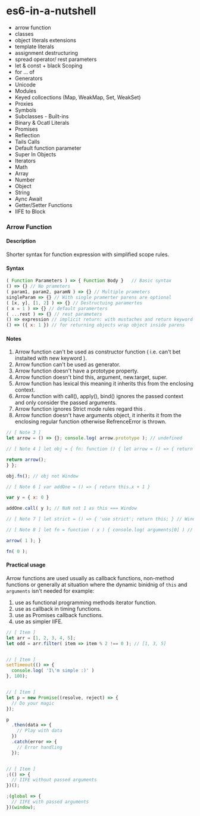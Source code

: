 # es6-in-a-nutshell
+ arrow function
+ classes
+ object literals extensions
+ template literals
+ assignment destructuring
+ spread operator/ rest parameters
+ let & const + black Scoping
+ for ... of
+ Generators
+ Unicode
+ Modules
+ Keyed collcections (Map, WeakMap, Set, WeakSet)
+ Proxies
+ Symbols
+ Subclasses - Built-ins
+ Binary & Ocatl Literals
+ Promises
+ Reflection
+ Tails Calls
+ Default function parameter
+ Super In Objects
+ Iterators
+ Math
+ Array
+ Number
+ Object
+ String
+ Aync Await
+ Getter/Setter Functions
+ IIFE to Block


### Arrow Function

#### Description

Shorter syntax for function expression with simplified scope rules.




#### Syntax

```javascript
( Function Parameters ) => { Function Body }   // Basic syntax
() => {} // No prameters   
( param1, param2, paramN ) => {} // Multiple prameters
singleParam => {} // With single pramerter parens are optional
( [x, y], [1, 2] ) => {} // Destructuing paramertes
( x = 1 ) => {} // default paramerters
( ...rest ) => {} // rest parameters
() => expression // implicit return: with mustaches and return keyword are optional when return single expression
() => ({ x: 1 }) // for returning objects wrap object inside parens
```



#### Notes

1. Arrow function can't be used as constructor function ( i.e. can't bet instaited with new keyword ).
2. Arrow function can't be used as generator.
3. Arrow function doesn't have a prototype property.
4. Arrow function doesn't bind this, argument, new.target, super.
5. Arrow function has lexical this meaning it inherits this from the enclosing context.
6. Arrow function with call(), apply(), bind() ignores the passed context and only consider the passed arguments.
7. Arrow function ignores Strict mode rules regard this .
8. Arrow function doesn't have arguments object, it inherits it from the enclosing regular function otherwise RefrenceError is thrown.

```javascript
// [ Note 3 ]
let arrow = () => {}; console.log( arrow.prototype ); // undefined

// [ Note 4 ] let obj = { fn: function () { let arrow = () => { return this }

return arrow();
} };

obj.fn(); // obj not Window

// [ Note 6 ] var addOne = () => { return this.x + 1 }

var y = { x: 0 }

addOne.call( y ); // NaN not 1 as this === Window

// [ Note 7 ] let strict = () => { 'use strict'; return this; } // Window not undefined let loose = () => { return this; } // Window

// [ Note 8 ] let fn = function ( x ) { console.log( arguments[0] ) // x let arrow = ( y ) => { console.log( arguments[0] ) // x not y }

arrow( 1 ); }

fn( 0 );
```




#### Practical usage

Arrow functions are used usually as callback functions, non-method functions or generally at situation where the dynamic binidnig of `this` and `arguments` isn't needed for example:

1. use as functional programming methods iterator function.
2. use as callback in timing functions.
3. use as Promises callback functions.
4. use as simpler IIFE.

```javascript
// [ Item ]
let arr = [1, 2, 3, 4, 5];
let odd = arr.filter( item => item % 2 !== 0 ); // [1, 3, 5]


// [ Item ]
setTimeout(() => {
  console.log( 'I\'m simple :)' )
}, 100);


// [ Item ]
let p = new Promise((resolve, reject) => {
  // Do your magic
});

p
  .then(data => {
    // Play with data
  })
  .catch(error => {
    // Error handling
  });


// [ Item ]
;(() => {
  // IIFE without passed arguments
})();

;(global => {
  // IIFE with passed arguments
})(window);
```
